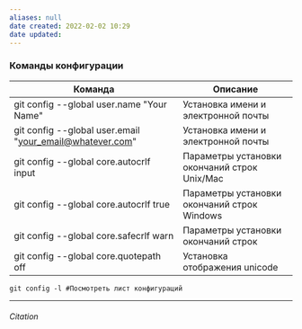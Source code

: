 ```yaml
---
aliases: null
date created: 2022-02-02 10:29
date updated:
---
```

### Команды  конфигурации


| Команда                                                    | Описание                                     |
| ---------------------------------------------------------- | -------------------------------------------- |
| git config --global user.name "Your Name"                  | Установка имени и электронной почты          |
| git config --global user.email "<your_email@whatever.com>" | Установка имени и электронной почты          |
| git config --global core.autocrlf input                    | Параметры установки окончаний строк Unix/Mac |
| git config --global core.autocrlf true                     | Параметры установки окончаний строк Windows  |
| git config --global core.safecrlf warn                     | Параметры установки окончаний строк          |
| git config --global core.quotepath off                     | Установка отображения unicode                |

```
git config -l #Посмотреть лист конфигураций
```


---

###### Citation

